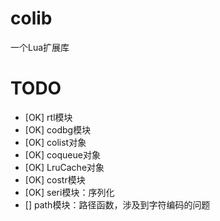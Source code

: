 # colib

一个Lua扩展库

# TODO

- [OK] rtl模块
- [OK] codbg模块
- [OK] colist对象
- [OK] coqueue对象
- [OK] LruCache对象
- [OK] costr模块
- [OK] seri模块：序列化
- [] path模块：路径函数，涉及到字符编码的问题
